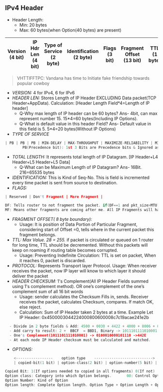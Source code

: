 ## IPv4 Header
- Header Length:
  - Min: 20 bytes
  - Max: 60 bytes(when Option(40 bytes) are present)

| Version (4 bit) | IP Hdr Len (4 bit) | Type of Service (2 byte) | Identification (2 byte) | Flags (3 bit) | Fragment Offset (13 bit) |TTL (1 byte) | Protocol (1 byte) | IP Hdr Chksum only (2 byte) | SrcIP (4byte) | DstIP (4 byte) | IP Options (0-40bytes) | Padding | 
|---|---|---|---|---|---|---|---|---|---|---|---|---|

>VHTTIFFTPC: Vandana has time to Initiate fake friendship towards popular cowboy


- *VERSION:* 4 for IPv4, 6 for IPv6
- *HEADER LEN:* Stores Length of IP Header EXCLUDING Data packet(TCP Header+AppData). Calculation: [Header Length Field*4=Length of IP header]
    - Q-Why max length of IP header can be 60 bytes?              Ans- 4bit, can max represent number 15. 15*4=60 bytes(Including IP Options). 
    - Q-What is default value in this header Field?              Ans- Default value in this field is 5. 5*4=20 bytes(Without IP Options) 
- *TYPE OF SERVICE*  
```c
| PB | PB | PB | MIN-DELAY | MAX-THROUGHPUT | MAXIMIZE-RELIABILITY | MINIMIZE-MONTERAY-COST | UNUSED |
        PB(Precedence bit): 1st 3 Bits are Precedence bits & Ignored as of Today
```        
- *TOTAL LENGTH:* It represents total length of  IP Datagram.  [IP Header+L4 Header+L5 Header+L5 Data]
  - Q-What can be Maximum Length of IP Datagram?        Ans- 16Bit. 216=65535 bytes
- *IDENTIFICATION:* This is Kind of Seq-No. This is field is incremented every time packet is sent from source to destination. 
- *FLAGS:*    
```c
| Reserved | Don't Fragment | More Fragment |

DF: Tells router to not fragment the packet. if(DF==1 and pkt_size>MTU) //Discard the pkt. Send [ICMP] message back.
MF: Means other fragments are coming after me. All IP Fragments will have MF=1, But last will have MF=0.
```
- *FRAGMENT OFFSET( 8 byte boundary):* 
  - Usage: It is position of Data Portion of Particular Fragment, considering start of Offset =0, tells where in the current packet this fragment belongs.
- *TTL: Max Value. 28 = 255.* if packet is circulated or queued on 1 router for long time, TTL should be decremented. Without this packets will keep on roaming if routing table becomes corrupted.
  - Usage:  Preventing Indefinite Circulation: TTL is set on packet, When it reaches 0, packet is discarded.
- *PROTOCOL:* Represents Transport layer Protocol.  Usage: When receiver receives the packet, now IP layer will know to which layer it should deliver the packet  
- *HEADER CHECKSUM:* 1's Complement(All IP Header Fields summed using 1's complement method).    OR     one’s complement of the one’s complement sum of all 16 bit words
  - Usage: sender calculates the Checksum Fills in, sends. Receiver receives the packet, calculates Checksum, compares. If match OK, else reject. 
  - Calculation: Sum of IP Header taken 2 bytes at a time. Example Let IP Header: 0x4500003044224000800600008c7c19acae241e2b
```c
  - Divide in 2 byte fields & Add: 4500 + 0030 + 4422 + 4000 + 8006 + 0000 + 8c7c + 19ac + ae24 + 1e2b = 2BBCF
  - Add carry to result: 2 +  BBCF  = BBD1, Binary -> 1011101111010001
  - One's Complement(1011101111010001) -> 0100010000101110 ->442E
  - At each node IP Header checksum must be calculated and matched. 
```
- *OPTIONS:*
```c
    <-----------------    option type    --------------------------->
    | copied-bit(1 bit) | option-class(2 bit) | option-number(5 bit) | option-length(8 bit) | option-data(variable) |

Copied Bit: 1(If options needed to copied in all fragments) 0(If not)
Option class: Category into which Option belongs.       00: Control Option, 10: Debugging & Measurement
Option Number: Kind of Option
Option length: Complete Option length. Option Type + Option Length + Option data    
```
